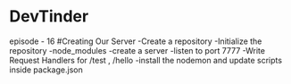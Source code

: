 # DevTinder


episode - 16
#Creating Our Server
    -Create a repository
    -Initialize the repository
    -node_modules
    -create a server
    -listen to port 7777
    -Write Request Handlers for /test , /hello
    -install the nodemon and update scripts inside 
    package.json


